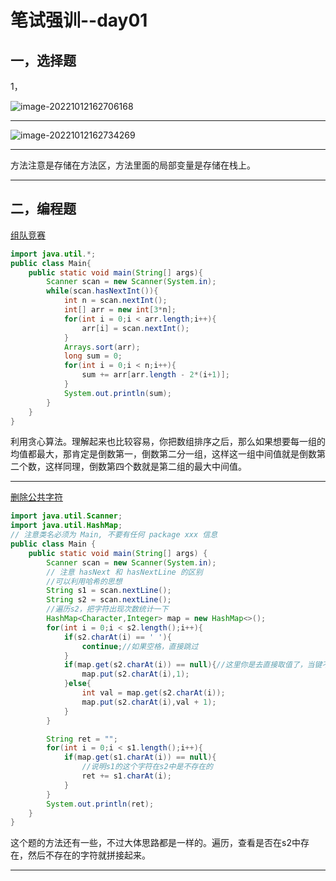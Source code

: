 #  笔试强训--day01

##  一，选择题

1，

![image-20221012162706168](C:\Users\14776\AppData\Roaming\Typora\typora-user-images\image-20221012162706168.png) 

***

![image-20221012162734269](C:\Users\14776\AppData\Roaming\Typora\typora-user-images\image-20221012162734269.png) 

***

方法注意是存储在方法区，方法里面的局部变量是存储在栈上。

***

##  二，编程题

[组队竞赛](https://www.nowcoder.com/questionTerminal/6736cc3ffd1444a4a0057dee89be789b?orderByHotValue=1&page=1&onlyReference=false)

```java
import java.util.*;
public class Main{
    public static void main(String[] args){
        Scanner scan = new Scanner(System.in);
        while(scan.hasNextInt()){
            int n = scan.nextInt();
            int[] arr = new int[3*n];
            for(int i = 0;i < arr.length;i++){
                arr[i] = scan.nextInt();
            }
            Arrays.sort(arr);
            long sum = 0;
            for(int i = 0;i < n;i++){
                sum += arr[arr.length - 2*(i+1)];
            }
            System.out.println(sum);
        }
    }
}
```

利用贪心算法。理解起来也比较容易，你把数组排序之后，那么如果想要每一组的均值都最大，那肯定是倒数第一，倒数第二分一组，这样这一组中间值就是倒数第二个数，这样同理，倒数第四个数就是第二组的最大中间值。

***

[删除公共字符](https://www.nowcoder.com/practice/f0db4c36573d459cae44ac90b90c6212?tpId=85&&tqId=29868&rp=1&ru=/activity/oj&qru=/ta/2017test/question-ranking)

```java
import java.util.Scanner;
import java.util.HashMap;
// 注意类名必须为 Main, 不要有任何 package xxx 信息
public class Main {
    public static void main(String[] args) {
        Scanner scan = new Scanner(System.in);
        // 注意 hasNext 和 hasNextLine 的区别
        //可以利用哈希的思想
        String s1 = scan.nextLine();
        String s2 = scan.nextLine();
        //遍历s2，把字符出现次数统计一下
        HashMap<Character,Integer> map = new HashMap<>();
        for(int i = 0;i < s2.length();i++){
            if(s2.charAt(i) == ' '){
                continue;//如果空格，直接跳过
            }
            if(map.get(s2.charAt(i)) == null){//这里你是去直接取值了，当键不存在，值肯定是null，所以不能与0比较
                map.put(s2.charAt(i),1);
            }else{
                int val = map.get(s2.charAt(i));
                map.put(s2.charAt(i),val + 1);
            }
        }

        String ret = "";
        for(int i = 0;i < s1.length();i++){
            if(map.get(s1.charAt(i)) == null){
                //说明s1的这个字符在s2中是不存在的
                ret += s1.charAt(i);
            }
        }
        System.out.println(ret);
    }
}
```

这个题的方法还有一些，不过大体思路都是一样的。遍历，查看是否在s2中存在，然后不存在的字符就拼接起来。

***

